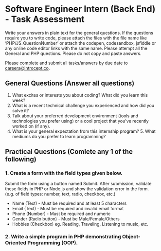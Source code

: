 # Software Engineer Intern (Back End) - Task Assessment

Write your answers in plain text for the general questions. If the questions require you to write code, please attach the files with the file name like ‘PHP/JS_QuestionNumber’ or attach the codepen, codesandbox, jsfiddle or any online code editor links with the same name. Please attempt all the General and PHP questions. Please do not copy and paste answers.

Please complete and submit all tasks/answers by due date to careers@introcept.co.


## General Questions (Answer all questions)
1. What excites or interests you about coding? What did you learn this week?
2. What is a recent technical challenge you experienced and how did you solve it?
3. Talk about your preferred development environment (tools and technologies you
prefer using) or a cool project that you've recently worked on (if any). 
4. What is your general expectation from this internship program? 5. What
mediums do you prefer to learn programming?


## Practical Questions (Comlete any 1 of the following)
### 1. Create a form with the field types given below. 
Submit the form using a button named Submit. After submission, validate these fields in PHP or Node.js and show the validation error in the form. (e.g. of field types: number, text, radio, checkbox, etc.)
- Name (Text) - Must be required and at least 5 characters
- Email (Text) - Must be required and invalid email format 
- Phone (Number) - Must be required and numeric 
- Gender (Radio button) - Must be Male/Female/Others 
- Hobbies (Checkbox) eg. Reading, Traveling, Listening to music, etc. 


### 2. Write a simple program in PHP demonstrating Object-Oriented Programming (OOP).
